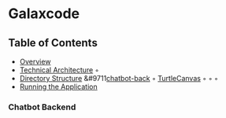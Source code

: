 
# Galaxcode 
## Table of Contents
+ [Overview](#overview)
+ [Technical Architecture](#technical)
    &#9702;
+ [Directory Structure](#directory)
    &#9711[chatbot-back](#chatbot)
    &#9702; [TurtleCanvas](#turtle)
    &#9702;
    &#9702;
    &#9702;
+ [Running the Application](#running)










### Chatbot Backend 
